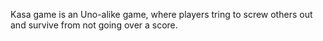 Kasa game is an Uno-alike game, where players tring to screw others out and survive from not going over a score.
